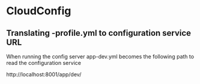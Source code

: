 # CloudConfig

## Translating <app-name>-profile.yml to configuration service URL

When running the config server
app-dev.yml becomes the following path to read the configuration service

http://localhost:8001/app/dev/